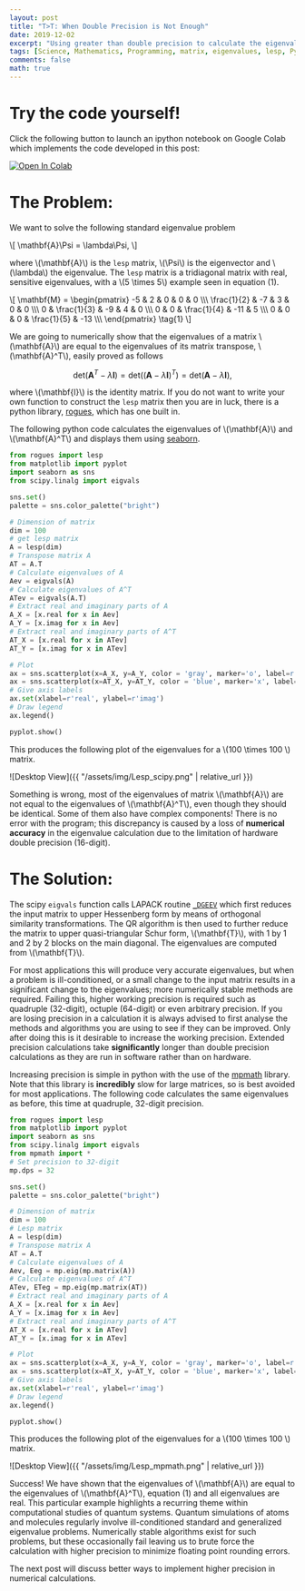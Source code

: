 ```yaml
---
layout: post
title: "T>T: When Double Precision is Not Enough"
date: 2019-12-02
excerpt: "Using greater than double precision to calculate the eigenvalues of the lesp matrix."
tags: [Science, Mathematics, Programming, matrix, eigenvalues, lesp, Python]
comments: false
math: true
---
```


# Try the code yourself!

Click the following button to launch an ipython notebook on Google Colab which implements the code developed in this post: 

[![Open In Colab](https://colab.research.google.com/assets/colab-badge.svg)](https://colab.research.google.com/github/adambaskerville/adambaskerville.github.io/blob/master/_posts/EigenvaluesCode/Eigenvalues.ipynb)

# The Problem:

We want to solve the following standard eigenvalue problem

\\[
    \mathbf{A}\Psi = \lambda\Psi,
\\]

where \\(\mathbf{A}\\) is the `lesp` matrix, \\(\Psi\\) is the eigenvector and \\(\lambda\\) the eigenvalue. The `lesp` matrix is a tridiagonal matrix with real, sensitive eigenvalues, with a \\(5 \times 5\\) example seen in equation (1).

\\[
\mathbf{M} = 
\begin{pmatrix}
    -5 & 2 & 0 & 0 & 0 \\\\\\
    \frac{1}{2} & -7 & 3 & 0 & 0 \\\\\\
    0 & \frac{1}{3} & -9 & 4 & 0 \\\\\\
    0 & 0 & \frac{1}{4} & -11 & 5 \\\\\\
    0 & 0 & 0 & \frac{1}{5} & -13 \\\\\\
\end{pmatrix}
\tag{1}
\\]

We are going to numerically show that the eigenvalues of a matrix \\(\mathbf{A}\\) are equal to the eigenvalues of its matrix transpose, \\(\mathbf{A}^T\\), easily proved as follows

$$
\text{det}(\mathbf{A}^T - \lambda \mathbf{I}) = \text{det}((\mathbf{A} - \lambda \mathbf{I})^T) = \text{det}(\mathbf{A} - \lambda \mathbf{I}), 
$$

where \\(\mathbf{I}\\) is the identity matrix. If you do not want to write your own function to construct the `lesp` matrix then you are in luck, there is a python library, [rogues](https://pypi.org/project/rogues/), which has one built in.

The following python code calculates the eigenvalues of \\(\mathbf{A}\\) and \\(\mathbf{A}^T\\) and displays them using [seaborn](https://seaborn.pydata.org/).

```python
from rogues import lesp
from matplotlib import pyplot
import seaborn as sns 
from scipy.linalg import eigvals

sns.set()
palette = sns.color_palette("bright")

# Dimension of matrix
dim = 100
# get lesp matrix
A = lesp(dim)
# Transpose matrix A
AT = A.T
# Calculate eigenvalues of A
Aev = eigvals(A)
# Calculate eigenvalues of A^T
ATev = eigvals(A.T)
# Extract real and imaginary parts of A
A_X = [x.real for x in Aev]
A_Y = [x.imag for x in Aev]
# Extract real and imaginary parts of A^T
AT_X = [x.real for x in ATev]
AT_Y = [x.imag for x in ATev]

# Plot
ax = sns.scatterplot(x=A_X, y=A_Y, color = 'gray', marker='o', label=r'$\mathbf{A}$')
ax = sns.scatterplot(x=AT_X, y=AT_Y, color = 'blue', marker='x', label=r'$\mathbf{A}^T$')
# Give axis labels
ax.set(xlabel=r'real', ylabel=r'imag')
# Draw legend
ax.legend()

pyplot.show()
```
This produces the following plot of the eigenvalues for a \\(100 \times 100 \\) matrix.

![Desktop View]({{ "/assets/img/Lesp_scipy.png" | relative_url }})

Something is wrong, most of the eigenvalues of matrix \\(\mathbf{A}\\) are not equal to the eigenvalues of \\(\mathbf{A}^T\\), even though they should be identical. Some of them also have complex components! There is no error with the program; this discrepancy is caused by a loss of **numerical accuracy** in the eigenvalue calculation due to the limitation of hardware double precision (16-digit).

# The Solution:

The scipy `eigvals` function calls LAPACK routine [`_DGEEV`](http://www.netlib.org/lapack/lapack-3.1.1/html/dgeev.f.html) which first reduces the input matrix to upper Hessenberg form by means of orthogonal similarity transformations. The QR algorithm is then used to further reduce the matrix to upper quasi-triangular Schur form, \\(\mathbf{T}\\), with 1 by 1 and 2 by 2 blocks on the main diagonal. The eigenvalues are computed from \\(\mathbf{T}\\).

For most applications this will produce very accurate eigenvalues, but when a problem is ill-conditioned, or a small change to the input matrix results in a significant change to the eigenvalues; more numerically stable methods are required. Failing this, higher working precision is required such as quadruple (32-digit), octuple (64-digit) or even arbitrary precision. If you are losing precision in a calculation it is always advised to first analyse the methods and algorithms you are using to see if they can be improved. Only after doing this is it desirable to increase the working precision. Extended precision calculations take **significantly** longer than double precision calculations as they are run in software rather than on hardware.

Increasing precision is simple in python with the use of the [mpmath](http://mpmath.org/) library. Note that this library is **incredibly** slow for large matrices, so is best avoided for most applications. The following code calculates the same eigenvalues as before, this time at quadruple, 32-digit precision.

```python
from rogues import lesp
from matplotlib import pyplot
import seaborn as sns 
from scipy.linalg import eigvals
from mpmath import *
# Set precision to 32-digit
mp.dps = 32

sns.set()
palette = sns.color_palette("bright")

# Dimension of matrix
dim = 100
# Lesp matrix
A = lesp(dim)
# Transpose matrix A
AT = A.T
# Calculate eigenvalues of A
Aev, Eeg = mp.eig(mp.matrix(A))
# Calculate eigenvalues of A^T
ATev, ETeg = mp.eig(mp.matrix(AT))
# Extract real and imaginary parts of A
A_X = [x.real for x in Aev]
A_Y = [x.imag for x in Aev]
# Extract real and imaginary parts of A^T
AT_X = [x.real for x in ATev]
AT_Y = [x.imag for x in ATev]

# Plot
ax = sns.scatterplot(x=A_X, y=A_Y, color = 'gray', marker='o', label=r'$\mathbf{A}$')
ax = sns.scatterplot(x=AT_X, y=AT_Y, color = 'blue', marker='x', label=r'$\mathbf{A}^T$')
# Give axis labels
ax.set(xlabel=r'real', ylabel=r'imag')
# Draw legend
ax.legend()

pyplot.show()
```

This produces the following plot of the eigenvalues for a \\(100 \times 100 \\) matrix.

![Desktop View]({{ "/assets/img/Lesp_mpmath.png" | relative_url }})

Success! We have shown that the eigenvalues of \\(\mathbf{A}\\) are equal to the eigenvalues of \\(\mathbf{A}^T\\), equation (1) and all eigenvalues are real. This particular example highlights a recurring theme within computational studies of quantum systems. Quantum simulations of atoms and molecules regularly involve ill-conditioned standard and generalized eigenvalue problems. Numerically stable algorithms exist for such problems, but these occasionally fail leaving us to brute force the calculation with higher precision to minimize floating point rounding errors. 

The next post will discuss better ways to implement higher precision in numerical calculations.